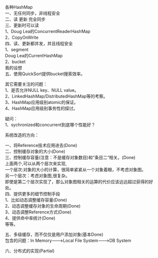 各种HashMap<br/>
一、无任何同步，非线程安全<br/>
二、读 更新 完全同步<br/>
三、更新时可以读<br/>
    1、Doug Lea的ConcurrentReaderHashMap<br/>
    2、CopyOnWrite<br/>
四、读、更新都并发，并且线程安全<br/>
   1、segment<br/>
      Doug Lea的CurrentHashMap<br/>
   2、bucket<br/>
      我的设想<br/>
五、使用QuickSort提供bucket搜索效率。<br/>


其它需要关注的问题：<br/>
1、是否允许NULL key、NULL value。<br/>
2、LinkedHashMap/DistributedHashMap等的考察。<br/>
3、HashMap应用级别atomic的保证。<br/>
4、HashMap应用级别事务性的探讨。<br/>

疑问：<br/>
1、sychronized和concurrent到底哪个性能好？<br/>


系统改造的方向：<br/>

一、将Reference技术应用进去(Done)<br/>
二、控制缓存对象的大小(Done)<br/>
三、控制缓存容量(注意：不是缓存对象数目)和”条目二“相关。(Done)<br/>
上面两个,可以从两个层次来实现,<br/>
一个层次:对象的大小的计算，很简单紧紧从一个对象着眼，不考虑对象图。<br/>
另一个层次：考虑对象图,很复杂。<br/>
即使是第二个层次实现了，那么对象图相关的运算的代价应该远远超过获得的好处。<br/>
四、提供更多的细节控制手段<br/>
    1、比如动态调整缓存容量(Done)<br/>
    2、动态调整缓存对象的生命周期(Done)<br/>
    3、动态调整Reference方式(Done)<br/>
    4、提供命中率统计(Done)<br/>
等等。<br/>

五、多级缓存，而不仅仅是用户添加对象(基本Done)<br/>
    包含的问题：In Memory--->Local File System--->DB System<br/>
    
六、分布式的实现(Partial)<br/>
    


